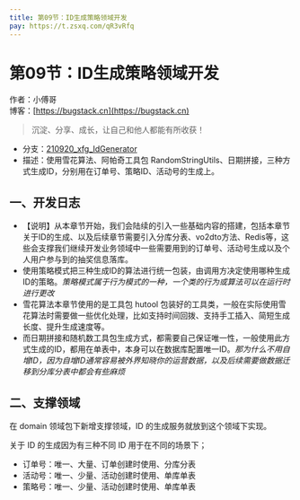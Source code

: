 ```yaml
---
title: 第09节：ID生成策略领域开发
pay: https://t.zsxq.com/qR3vRfq
---
```


# 第09节：ID生成策略领域开发

作者：小傅哥
<br/>博客：[https://bugstack.cn](https://bugstack.cn)

>沉淀、分享、成长，让自己和他人都能有所收获！

- 分支：[210920_xfg_IdGenerator](https://codechina.csdn.net/KnowledgePlanet/Lottery/-/tree/210920_xfg_IdGenerator) 
- 描述：使用雪花算法、阿帕奇工具包 RandomStringUtils、日期拼接，三种方式生成ID，分别用在订单号、策略ID、活动号的生成上。

## 一、开发日志

- 【说明】从本章节开始，我们会陆续的引入一些基础内容的搭建，包括本章节关于ID的生成、以及后续章节需要引入分库分表、vo2dto方法、Redis等，这些会支撑我们继续开发业务领域中一些需要用到的订单号、活动号生成以及个人用户参与到的抽奖信息落库。
- 使用策略模式把三种生成ID的算法进行统一包装，由调用方决定使用哪种生成ID的策略。*策略模式属于行为模式的一种，一个类的行为或算法可以在运行时进行更改*
- 雪花算法本章节使用的是工具包 hutool 包装好的工具类，一般在实际使用雪花算法时需要做一些优化处理，比如支持时间回拨、支持手工插入、简短生成长度、提升生成速度等。
- 而日期拼接和随机数工具包生成方式，都需要自己保证唯一性，一般使用此方式生成的ID，都用在单表中，本身可以在数据库配置唯一ID。*那为什么不用自增ID，因为自增ID通常容易被外界知晓你的运营数据，以及后续需要做数据迁移到分库分表中都会有些麻烦*

## 二、支撑领域

在 domain 领域包下新增支撑领域，ID 的生成服务就放到这个领域下实现。

关于 ID 的生成因为有三种不同 ID 用于在不同的场景下；
- 订单号：唯一、大量、订单创建时使用、分库分表
- 活动号：唯一、少量、活动创建时使用、单库单表
- 策略号：唯一、少量、活动创建时使用、单库单表